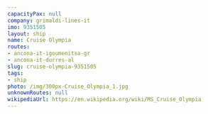 ```yaml
---
capacityPax: null
company: grimaldi-lines-it
imo: 9351505
layout: ship
name: Cruise Olympia
routes:
- ancona-it-igoumenitsa-gr
- ancona-it-durres-al
slug: cruise-olympia-9351505
tags:
- ship
photo: /img/300px-Cruise_Olympia_1.jpg
unknownRoutes: null
wikipediaUrl: https://en.wikipedia.org/wiki/MS_Cruise_Olympia
---
```

